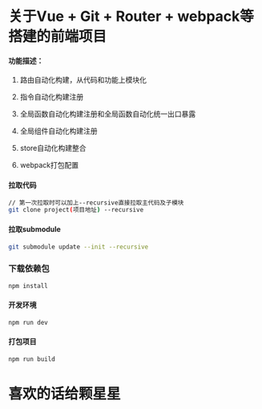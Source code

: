 # 关于Vue + Git + Router + webpack等搭建的前端项目
#### 功能描述：
1. 路由自动化构建，从代码和功能上模块化

2. 指令自动化构建注册

3. 全局函数自动化构建注册和全局函数自动化统一出口暴露

4. 全局组件自动化构建注册

5. store自动化构建整合

6. webpack打包配置

#### 拉取代码

```sh
// 第一次拉取时可以加上--recursive直接拉取主代码及子模块
git clone project(项目地址) --recursive
```

#### 拉取submodule

```sh
git submodule update --init --recursive
```

### 下载依赖包

```sh
npm install
```

####  开发环境

```sh
npm run dev
```

####  打包项目

```sh
npm run build
```

# 喜欢的话给颗星星